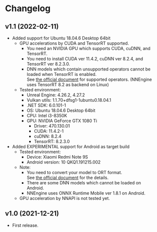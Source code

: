 # Changelog

## v1.1 (2022-02-11)
- Added support for Ubuntu 18.04.6 Desktop 64bit
    - GPU accelerations by CUDA and TensorRT supported.
        - You need an NVIDIA GPU which supports CUDA, cuDNN, and TensorRT.
        - You need to install CUDA ver 11.4.2, cuDNN ver 8.2.4, and TensorRT ver 8.2.3.0.
        - DNN models which contain unsupported operators cannot be loaded when TensorRT is enabled.  
            See [the official document](https://github.com/onnx/onnx-tensorrt/blob/85e79f629fb546a75d61e3027fb259a9529144fe/docs/operators.md) for supported operators.
            (NNEngine uses TensorRT 8.2 as backend on Linux)
    - Tested environment:
        - Unreal Engine: 4.26.2, 4.27.2
        - Vulkan utils: 1.1.70+dfsg1-1ubuntu0.18.04.1
        - .NET SDK: 6.0.101-1
        - OS: Ubuntu 18.04.6 Desktop 64bit
        - CPU: Intel i3-8350K
        - GPU: NVIDIA GeForce GTX 1080 Ti
            - Driver: 470.130.01
            - CUDA: 11.4.2-1
            - cuDNN: 8.2.4
            - TensorRT: 8.2.3.0
- Added EXPERIMENTAL support for Android as target build
    - Tested environment:
        - Device: Xiaomi Redmi Note 9S
        - Android version: 10 QKQ1.191215.002
    - Note:
        - You need to convert your model to ORT format.  
            See [the official document](https://onnxruntime.ai/docs/reference/ort-model-format.html) for the details.
        - There are some DNN models which cannot be loaded on Android.
        - NNEngine uses ONNX Runtime Mobile ver 1.8.1 on Android.
    - GPU acceleration by NNAPI is not tested yet.
    
## v1.0 (2021-12-21)
- First release.
